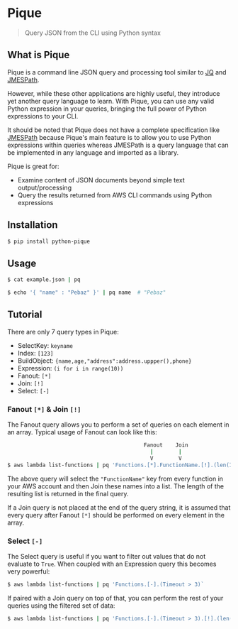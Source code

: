 # Pique

> Query JSON from the CLI using Python syntax

## What is Pique

Pique is a command line JSON query and processing tool similar to
[JQ](https://stedolan.github.io/jq/) and [JMESPath](https://jmespath.org/).

However, while these other applications are highly useful, they introduce yet
another query language to learn. With Pique, you can use any valid Python
expression in your queries, bringing the full power of Python expressions to
your CLI.

It should be noted that Pique does not have a complete specification like
[JMESPath](https://jmespath.org/specification.html) because Pique's main feature
is to allow you to use Python expressions within queries whereas JMESPath is a
query language that can be implemented in any language and imported as a
library.

Pique is great for:

 * Examine content of JSON documents beyond simple text output/processing
 * Query the results returned from AWS CLI commands using Python expressions

## Installation

```bash
$ pip install python-pique
```

## Usage

```bash
$ cat example.json | pq

$ echo '{ "name" : "Pebaz" }' | pq name  # "Pebaz"
```



## Tutorial

There are only 7 query types in Pique:

 * SelectKey: `keyname`
 * Index: `[123]`
 * BuildObject: `{name,age,"address":address.uppper(),phone}`
 * Expression: `(i for i in range(10))`
 * Fanout: `[*]`
 * Join: `[!]`
 * Select: `[-]`

### Fanout `[*]` & Join `[!]`

The Fanout query allows you to perform a set of queries on each element in an
array. Typical usage of Fanout can look like this:

```bash
                                           Fanout    Join
                                             |        |
                                             V        V
$ aws lambda list-functions | pq 'Functions.[*].FunctionName.[!].(len(IT))'
```

The above query will select the `"FunctionName"` key from every function in your
AWS account and then Join these names into a list. The length of the resulting
list is returned in the final query.

If a Join query is not placed at the end of the query string, it is assumed that
every query after Fanout `[*]` should be performed on every element in the
array.

### Select `[-]`

The Select query is useful if you want to filter out values that do not evaluate
to `True`. When coupled with an Expression query this becomes very powerful:

```bash
$ aws lambda list-functions | pq 'Functions.[-].(Timeout > 3)`
```

If paired with a Join query on top of that, you can perform the rest of your
queries using the filtered set of data:

```bash
$ aws lambda list-functions | pq 'Functions.[-].(Timeout > 3).[!].(len(IT))`
```

